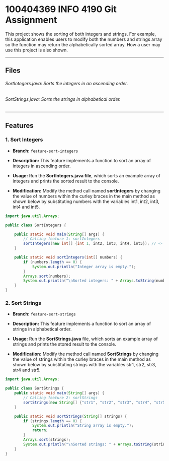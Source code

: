 # 100404369 INFO 4190 Git Assignment

<p>This project shows the sorting of both integers and strings. For example, this application enables users to modify both the numbers and strings array so the function may return the alphabetically sorted array. How a user may use this project is also shown.</p>

***

## Files

###### SortIntegers.java: Sorts the integers in an ascending order.
###### SortStrings.java: Sorts the strings in alphabetical order.

***

## Features

### 1. Sort Integers

- <b>Branch:</b> `feature-sort-integers`
- <p><b>Description:</b> This feature implements a function to sort an array of integers in ascending order.</p>
- <p><b>Usage:</b> Run the <b>SortIntegers.java file</b>, which sorts an example array of integers and prints the sorted result to the console.</p>
- <p><b>Modification:</b> Modify the method call named <b>sortIntegers</b> by changing the value of numbers within the curley braces in the main method as shown below by substituting numbers with the variables int1, int2, int3, int4 and int5.</p>

```java
import java.util.Arrays;

public class SortIntegers {

    public static void main(String[] args) {
        // Calling feature 1: sortIntegers
        sortIntegers(new int[] {int 1, int2, int3, int4, int5}); // <- Substitute integers here
    }

    public static void sortIntegers(int[] numbers) {
        if (numbers.length == 0) {
            System.out.println("Integer array is empty.");
        }
        Arrays.sort(numbers);
        System.out.println("\nSorted integers: " + Arrays.toString(numbers) + "\n");
    }
}
```

### 2. Sort Strings

- <b>Branch:</b> `feature-sort-strings`
- <p><b>Description:</b> This feature implements a function to sort an array of strings in alphabetical order.</p>
- <p><b>Usage:</b> Run the <b>SortStrings.java</b> file, which sorts an example array of strings and prints the stored result to the console.</p>
- <p><b>Modification:</b> Modify the method call named <b>SortStrings</b> by changing the value of strings within the curley braces in the main method as shown below by substituting strings with the variables str1, str2, str3, str4 and str5.</p>

```java
import java.util.Arrays;

public class SortStrings {
    public static void main(String[] args) {
        // Calling feature 2: sortStrings
        sortStrings(new String[] {"str1", "str2", "str3", "str4", "str5"}); // <- Substitute strings here
    }

    public static void sortStrings(String[] strings) {
        if (strings.length == 0) {
            System.out.println("String array is empty.");
            return;
        }
        Arrays.sort(strings);
        System.out.println("\nSorted strings: " + Arrays.toString(strings) + "\n");
    }
}
```
